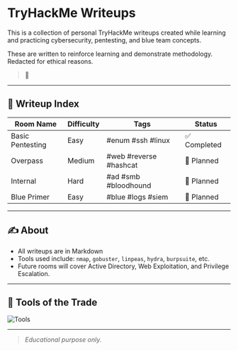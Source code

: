 # TryHackMe Writeups

This is a collection of personal TryHackMe writeups created while learning and practicing cybersecurity, pentesting, and blue team concepts.

These are written to reinforce learning and demonstrate methodology. Redacted for ethical reasons.

> 🐸
---

## 📘 Writeup Index

| Room Name           | Difficulty | Tags                        | Status       |
|---------------------|------------|-----------------------------|--------------|
| Basic Pentesting    | Easy       | #enum #ssh #linux           | ✅ Completed |
| Overpass            | Medium     | #web #reverse #hashcat      | 📝 Planned   |
| Internal            | Hard       | #ad #smb #bloodhound        | 📝 Planned   |
| Blue Primer         | Easy       | #blue #logs #siem           | 📝 Planned   |

---

## ✍️ About

- All writeups are in Markdown
- Tools used include: `nmap`, `gobuster`, `linpeas`, `hydra`, `burpsuite`, etc.
- Future rooms will cover Active Directory, Web Exploitation, and Privilege Escalation.

---

## 🧰 Tools of the Trade

![Tools](./images/tools.png) <!-- optional placeholder -->

---

> _Educational purpose only._  
